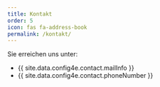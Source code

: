 ```yaml
---
title: Kontakt
order: 5
icon: fas fa-address-book
permalink: /kontakt/
---
```


Sie erreichen uns unter:

- <i class="fas fa-envelope"></i> {{ site.data.config4e.contact.mailInfo }}
- <i class="fas fa-phone"></i> {{ site.data.config4e.contact.phoneNumber }}


<!--  https://mdbootstrap.com/docs/standard/extended/registration/  -->

